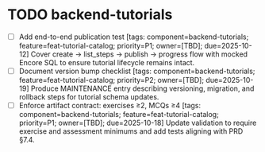 # TODO backend-tutorials

- [ ] Add end-to-end publication test [tags: component=backend-tutorials; feature=feat-tutorial-catalog; priority=P1; owner=[TBD]; due=2025-10-12]
  Cover create → list_steps → publish → progress flow with mocked Encore SQL to ensure tutorial lifecycle remains intact.
- [ ] Document version bump checklist [tags: component=backend-tutorials; feature=feat-tutorial-catalog; priority=P2; owner=[TBD]; due=2025-10-19]
  Produce MAINTENANCE entry describing versioning, migration, and rollback steps for tutorial schema updates.
- [ ] Enforce artifact contract: exercises ≥2, MCQs ≥4 [tags: component=backend-tutorials; feature=feat-tutorial-catalog; priority=P1; owner=[TBD]; due=2025-10-18]
  Update validation to require exercise and assessment minimums and add tests aligning with PRD §7.4.
